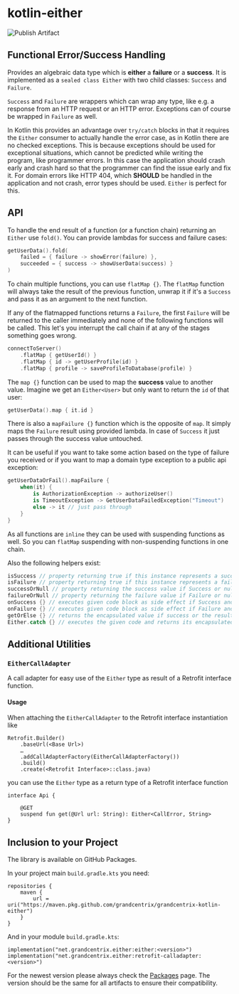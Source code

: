 # kotlin-either

![Publish Artifact](https://github.com/grandcentrix/grandcentrix-kotlin-either/workflows/Publish%20Artifact/badge.svg)

## Functional Error/Success Handling

Provides an algebraic data type which is **either** a **failure** or a **success**. 
It is implemented as a `sealed class Either` with two child classes: `Success` and `Failure`.

`Success` and `Failure` are wrappers which can wrap any type, like e.g. a response from an HTTP request or an HTTP error. Exceptions can of course be wrapped in `Failure` as well.

In Kotlin this provides an advantage over `try/catch` blocks in that it requires the `Either` consumer to actually handle the error case, as in Kotlin there are no checked exceptions.
This is because exceptions should be used for exceptional situations, which cannot be predicted while writing the program, like programmer errors. In this case the application should crash early and crash hard so that the programmer can find the issue early and fix it.
For domain errors like HTTP 404, which **SHOULD** be handled in the application and not crash, error types should be used. `Either` is perfect for this.

## API

To handle the end result of a function (or a function chain) returning an `Either` use `fold()`. You can provide lambdas for success and failure cases:

```kotlin
getUserData().fold(
    failed = { failure -> showError(failure) },
    succeeded = { success -> showUserData(success) }
)
```

To chain multiple functions, you can use `flatMap {}`. The `flatMap` function will always take the result of the previous function, unwrap it if it's a `Success` and pass it as an argument to the next function.

If any of the flatmapped functions returns a `Failure`, the first `Failure` will be returned to the caller immediately and none of the following functions will be called. This let's you interrupt the call chain if at any of the stages something goes wrong.

```kotlin
connectToServer()
    .flatMap { getUserId() }
    .flatMap { id -> getUserProfile(id) }
    .flatMap { profile -> saveProfileToDatabase(profile) }
```

The `map {}` function can be used to map the **success** value to another value. 
Imagine we get an `Either<User>` but only want to return the `id` of that user:


```kotlin
getUserData().map { it.id }
```

There is also a `mapFailure {}` function which is the opposite of `map`. It simply maps the `Failure` result using
provided lambda. In case of `Success` it just passes through the success value untouched.

It can be useful if you want to take some action based on the type of failure you received or if you want to map
a domain type exception to a public api exception:

```kotlin
getUserDataOrFail().mapFailure {
    when(it) {
        is AuthorizationException -> authorizeUser()
        is TimeoutException -> GetUserDataFailedException("Timeout")
        else -> it // just pass through 
    }
}
```

As all functions are `inline` they can be used with suspending functions as well. So you can `flatMap` suspending with non-suspending functions in one chain.

Also the following helpers exist:
```kotlin
isSuccess // property returning true if this instance represents a successful outcome, `false` otherwise.
isFailure // property returning true if this instance represents a failed outcome, `false` otherwise.
successOrNull // property returning the success value if Success or null if Failure
failureOrNull // property returning the failure value if Failure or null if Success
onSuccess {} // executes given code block as side effect if Success and returns passed Either value unchanged
onFailure {} // executes given code block as side effect if Failure and returns passed Either value unchanged
getOrElse {} // returns the encapsulated value if success or the result of the given code block
Either.catch {} // executes the given code and returns its encapsulated result if invocation was successful and catching any exception that was thrown as a failure
```

## Additional Utilities

### `EitherCallAdapter`

A call adapter for easy use of the `Either` type as result of a Retrofit interface function.

#### Usage

When attaching the `EitherCallAdapter` to the Retrofit interface instantiation like

```
Retrofit.Builder()
    .baseUrl(<Base Url>)
    …
    .addCallAdapterFactory(EitherCallAdapterFactory())
    .build()
    .create(<Retrofit Interface>::class.java)
```

you can use the `Either` type as a return type of a Retrofit interface function

```
interface Api {
    
    @GET
    suspend fun get(@Url url: String): Either<CallError, String>
}
```

## Inclusion to your Project
The library is available on GitHub Packages.

In your project main `build.gradle.kts` you need:

```
repositories {
    maven {
        url = uri("https://maven.pkg.github.com/grandcentrix/grandcentrix-kotlin-either")
    }
}
```

And in your module `build.gradle.kts`:

```
implementation("net.grandcentrix.either:either:<version>")
implementation("net.grandcentrix.either:retrofit-calladapter:<version>")
```

For the newest version please always check the [Packages](https://github.com/grandcentrix/grandcentrix-kotlin-either/packages/596752) page.
The version should be the same for all artifacts to ensure their compatibility.
